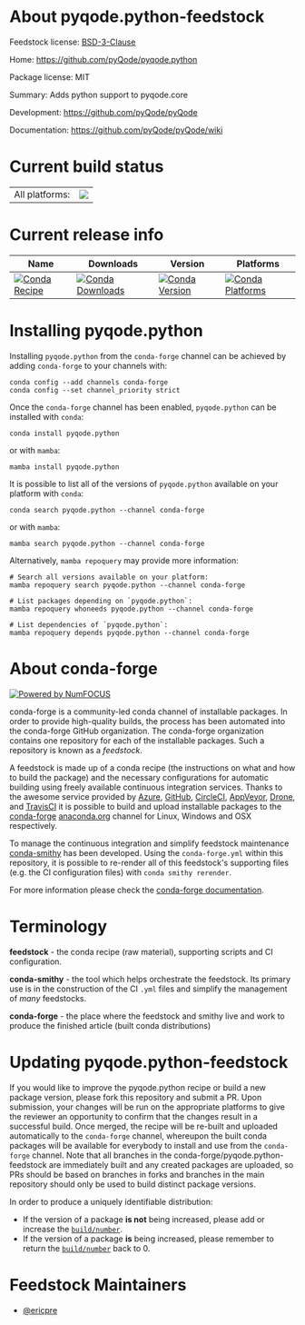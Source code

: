 About pyqode.python-feedstock
=============================

Feedstock license: [BSD-3-Clause](https://github.com/conda-forge/pyqode.python-feedstock/blob/main/LICENSE.txt)

Home: https://github.com/pyQode/pyqode.python

Package license: MIT

Summary: Adds python support to pyqode.core

Development: https://github.com/pyQode/pyQode

Documentation: https://github.com/pyQode/pyQode/wiki

Current build status
====================


<table><tr><td>All platforms:</td>
    <td>
      <a href="https://dev.azure.com/conda-forge/feedstock-builds/_build/latest?definitionId=4128&branchName=main">
        <img src="https://dev.azure.com/conda-forge/feedstock-builds/_apis/build/status/pyqode.python-feedstock?branchName=main">
      </a>
    </td>
  </tr>
</table>

Current release info
====================

| Name | Downloads | Version | Platforms |
| --- | --- | --- | --- |
| [![Conda Recipe](https://img.shields.io/badge/recipe-pyqode.python-green.svg)](https://anaconda.org/conda-forge/pyqode.python) | [![Conda Downloads](https://img.shields.io/conda/dn/conda-forge/pyqode.python.svg)](https://anaconda.org/conda-forge/pyqode.python) | [![Conda Version](https://img.shields.io/conda/vn/conda-forge/pyqode.python.svg)](https://anaconda.org/conda-forge/pyqode.python) | [![Conda Platforms](https://img.shields.io/conda/pn/conda-forge/pyqode.python.svg)](https://anaconda.org/conda-forge/pyqode.python) |

Installing pyqode.python
========================

Installing `pyqode.python` from the `conda-forge` channel can be achieved by adding `conda-forge` to your channels with:

```
conda config --add channels conda-forge
conda config --set channel_priority strict
```

Once the `conda-forge` channel has been enabled, `pyqode.python` can be installed with `conda`:

```
conda install pyqode.python
```

or with `mamba`:

```
mamba install pyqode.python
```

It is possible to list all of the versions of `pyqode.python` available on your platform with `conda`:

```
conda search pyqode.python --channel conda-forge
```

or with `mamba`:

```
mamba search pyqode.python --channel conda-forge
```

Alternatively, `mamba repoquery` may provide more information:

```
# Search all versions available on your platform:
mamba repoquery search pyqode.python --channel conda-forge

# List packages depending on `pyqode.python`:
mamba repoquery whoneeds pyqode.python --channel conda-forge

# List dependencies of `pyqode.python`:
mamba repoquery depends pyqode.python --channel conda-forge
```


About conda-forge
=================

[![Powered by
NumFOCUS](https://img.shields.io/badge/powered%20by-NumFOCUS-orange.svg?style=flat&colorA=E1523D&colorB=007D8A)](https://numfocus.org)

conda-forge is a community-led conda channel of installable packages.
In order to provide high-quality builds, the process has been automated into the
conda-forge GitHub organization. The conda-forge organization contains one repository
for each of the installable packages. Such a repository is known as a *feedstock*.

A feedstock is made up of a conda recipe (the instructions on what and how to build
the package) and the necessary configurations for automatic building using freely
available continuous integration services. Thanks to the awesome service provided by
[Azure](https://azure.microsoft.com/en-us/services/devops/), [GitHub](https://github.com/),
[CircleCI](https://circleci.com/), [AppVeyor](https://www.appveyor.com/),
[Drone](https://cloud.drone.io/welcome), and [TravisCI](https://travis-ci.com/)
it is possible to build and upload installable packages to the
[conda-forge](https://anaconda.org/conda-forge) [anaconda.org](https://anaconda.org/)
channel for Linux, Windows and OSX respectively.

To manage the continuous integration and simplify feedstock maintenance
[conda-smithy](https://github.com/conda-forge/conda-smithy) has been developed.
Using the ``conda-forge.yml`` within this repository, it is possible to re-render all of
this feedstock's supporting files (e.g. the CI configuration files) with ``conda smithy rerender``.

For more information please check the [conda-forge documentation](https://conda-forge.org/docs/).

Terminology
===========

**feedstock** - the conda recipe (raw material), supporting scripts and CI configuration.

**conda-smithy** - the tool which helps orchestrate the feedstock.
                   Its primary use is in the construction of the CI ``.yml`` files
                   and simplify the management of *many* feedstocks.

**conda-forge** - the place where the feedstock and smithy live and work to
                  produce the finished article (built conda distributions)


Updating pyqode.python-feedstock
================================

If you would like to improve the pyqode.python recipe or build a new
package version, please fork this repository and submit a PR. Upon submission,
your changes will be run on the appropriate platforms to give the reviewer an
opportunity to confirm that the changes result in a successful build. Once
merged, the recipe will be re-built and uploaded automatically to the
`conda-forge` channel, whereupon the built conda packages will be available for
everybody to install and use from the `conda-forge` channel.
Note that all branches in the conda-forge/pyqode.python-feedstock are
immediately built and any created packages are uploaded, so PRs should be based
on branches in forks and branches in the main repository should only be used to
build distinct package versions.

In order to produce a uniquely identifiable distribution:
 * If the version of a package **is not** being increased, please add or increase
   the [``build/number``](https://docs.conda.io/projects/conda-build/en/latest/resources/define-metadata.html#build-number-and-string).
 * If the version of a package **is** being increased, please remember to return
   the [``build/number``](https://docs.conda.io/projects/conda-build/en/latest/resources/define-metadata.html#build-number-and-string)
   back to 0.

Feedstock Maintainers
=====================

* [@ericpre](https://github.com/ericpre/)

